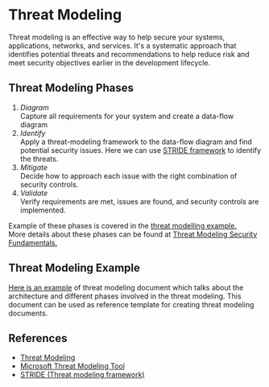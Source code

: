 # Threat Modeling

Threat modeling is an effective way to help secure your systems, applications, networks, and services. It's a systematic approach that identifies potential threats and recommendations to help reduce risk and meet security objectives earlier in the development lifecycle.

## Threat Modeling Phases

1. *Diagram*  
    Capture all requirements for your system and create a data-flow diagram
2. *Identify*  
    Apply a threat-modeling framework to the data-flow diagram and find potential security issues. Here we can use [STRIDE framework](https://learn.microsoft.com/en-us/training/modules/tm-use-a-framework-to-identify-threats-and-find-ways-to-reduce-or-eliminate-risk/1b-threat-modeling-framework) to identify the threats.  
3. *Mitigate*  
    Decide how to approach each issue with the right combination of security controls.  
4. *Validate*  
    Verify requirements are met, issues are found, and security controls are implemented.

Example of these phases is covered in the [threat modelling example.](./threat-modelling-example.md)  
More details about these phases can be found at [Threat Modeling Security Fundamentals.](https://learn.microsoft.com/en-us/training/paths/tm-threat-modeling-fundamentals/)

## Threat Modeling Example

   [Here is an example](./threat-modelling-example.md) of threat modeling document which talks about the architecture and different phases involved in the threat modeling. This document can be used as reference template for creating threat modeling documents.

## References

* [Threat Modeling](https://www.microsoft.com/en-us/securityengineering/sdl/threatmodeling)
* [Microsoft Threat Modeling Tool](https://learn.microsoft.com/en-us/azure/security/develop/threat-modeling-tool)
* [STRIDE (Threat modeling framework)](https://learn.microsoft.com/en-us/training/modules/tm-use-a-framework-to-identify-threats-and-find-ways-to-reduce-or-eliminate-risk/1b-threat-modeling-framework)